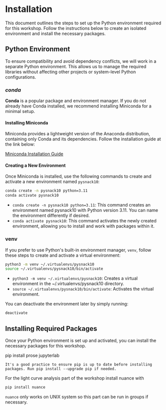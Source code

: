 # Installation

This document outlines the steps to set up the Python environment required for this workshop. Follow the instructions below to create an isolated environment and install the necessary packages.

## Python Environment

To ensure compatibility and avoid dependency conflicts, we will work in a separate Python environment. This allows us to manage the required libraries without affecting other projects or system-level Python configurations.

### *conda*

**Conda** is a popular package and environment manager. If you do not already have Conda installed, we recommend installing Miniconda for a minimal setup.

#### Installing Miniconda

Miniconda provides a lightweight version of the Anaconda distribution, containing only Conda and its dependencies. Follow the installation guide at the link below:

[Miniconda Installation Guide](https://docs.anaconda.com/miniconda/install/#quick-command-line-install)

#### Creating a New Environment

Once Miniconda is installed, use the following commands to create and activate a new environment named `pysnack10`:

```bash
conda create -n pysnack10 python=3.11
conda activate pysnack10
```

- `conda create -n pysnack10 python=3.11`: This command creates an environment named pysnack10 with Python version 3.11. You can name the environment differently if desired.
- `conda activate pysnack10`: This command activates the newly created environment, allowing you to install and work with packages within it.

### venv

If you prefer to use Python's built-in environment manager, `venv`, follow these steps to create and activate a virtual environment:

```bash
python3 -m venv ~/.virtualenvs/pysnack10
source ~/.virtualenvs/pysnack10/bin/activate
```

- `python3 -m venv ~/.virtualenvs/pysnack10`: Creates a virtual environment in the ~/.virtualenvs/pysnack10 directory.
- `source ~/.virtualenvs/pysnack10/bin/activate`: Activates the virtual environment.

You can deactivate the environment later by simply running:

```bash
deactivate
```

## Installing Required Packages

Once your Python environment is set up and activated, you can install the necessary packages for this workshop.

pip install prose jupyterlab


```{note}
It's a good practice to ensure pip is up to date before installing packages. Run pip install --upgrade pip if needed.
```

For the light curve analysis part of the workshop install nuance with

```bash
pip install nuance
```

`nuance` only works on UNIX system so this part can be run in groups if necessary.